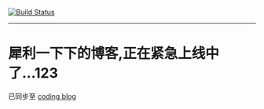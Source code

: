 
[![Build Status](https://travis-ci.org/Hellowor1d/Hellowor1d.github.io.svg?branch=source)](https://travis-ci.org/Hellowor1d/Hellowor1d.github.io)

---
# 犀利一下下的博客,正在紧急上线中了...123

已同步至 [coding blog](http://hellowor1d.coding.me)
